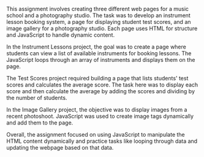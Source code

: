 This assignment involves creating three different web pages for a music school and a photography studio. The task was to develop an instrument lesson booking system, a page for displaying student test scores, and an image gallery for a photography studio. Each page uses HTML for structure and JavaScript to handle dynamic content.

In the Instrument Lessons project, the goal was to create a page where students can view a list of available instruments for booking lessons. The JavaScript loops through an array of instruments and displays them on the page.

The Test Scores project required building a page that lists students' test scores and calculates the average score. The task here was to display each score and then calculate the average by adding the scores and dividing by the number of students.

In the Image Gallery project, the objective was to display images from a recent photoshoot. JavaScript was used to create image tags dynamically and add them to the page.

Overall, the assignment focused on using JavaScript to manipulate the HTML content dynamically and practice tasks like looping through data and updating the webpage based on that data.
